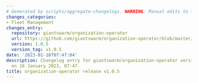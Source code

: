 ```yaml
---
# Generated by scripts/aggregate-changelogs. WARNING: Manual edits to this files will be overwritten.
changes_categories:
- Fleet Management
changes_entry:
  repository: giantswarm/organization-operator
  url: https://github.com/giantswarm/organization-operator/blob/master/CHANGELOG.md#105---2023-01-16
  version: 1.0.5
  version_tag: v1.0.5
date: '2023-01-16T07:47:04'
description: Changelog entry for giantswarm/organization-operator version 1.0.5, published
  on 16 January 2023, 07:47.
title: organization-operator release v1.0.5
---
```



